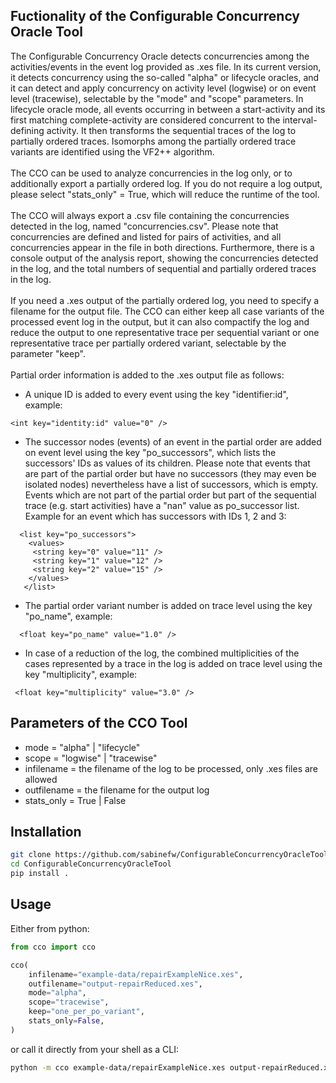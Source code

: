 ## Fuctionality of the Configurable Concurrency Oracle Tool

The Configurable Concurrency Oracle detects concurrencies among the activities/events in the event log provided as .xes file. In its current version, it detects concurrency using the so-called "alpha" or lifecycle oracles, and it can detect and apply concurrency on activity level (logwise) or on event level (tracewise), selectable by the "mode" and "scope" parameters. In lifecycle oracle mode, all events occurring in between a start-activity and its first matching complete-activity are considered concurrent to the interval-defining activity. It then transforms the sequential traces of the log to partially ordered traces. Isomorphs among the partially ordered trace variants are identified using the VF2++ algorithm.<br><br>
The CCO can be used to analyze concurrencies in the log only, or to additionally export a partially ordered log. If you do not require a log output, please select "stats_only" = True, which will reduce the runtime of the tool.<br><br>
The CCO will always export a .csv file containing the concurrencies detected in the log, named "concurrencies.csv". Please note that concurrencies are defined and listed for pairs of activities, and all concurrencies appear in the file in both directions. Furthermore, there is a console output of the analysis report, showing the concurrencies detected in the log, and the total numbers of sequential and partially ordered traces in the log.<br><br>
If you need a .xes output of the partially ordered log, you need to specify a filename for the output file. The CCO can either keep all case variants of the processed event log in the output, but it can also compactify the log and reduce the output to one representative trace per sequential variant or one representative trace per partially ordered variant, selectable by the parameter "keep".<br><br>
Partial order information is added to the .xes output file as follows:

- A unique ID is added to every event using the key "identifier:id", example:

```
<int key="identity:id" value="0" />
```

- The successor nodes (events) of an event in the partial order are added on event level using the key "po_successors", which lists the successors' IDs as values of its children. Please note that events that are part of the partial order but have no successors (they may even be isolated nodes) nevertheless have a list of successors, which is empty. Events which are not part of the partial order but part of the sequential trace (e.g. start activities) have a "nan" value as po_successor list. Example for an event which has successors with IDs 1, 2 and 3:

```
  <list key="po_successors">
    <values>
     <string key="0" value="11" />
     <string key="1" value="12" />
     <string key="2" value="15" />
    </values>
   </list>
```

- The partial order variant number is added on trace level using the key "po_name", example:

```
  <float key="po_name" value="1.0" />
```

- In case of a reduction of the log, the combined multiplicities of the cases represented by a trace in the log is added on trace level using the key "multiplicity", example:

```
 <float key="multiplicity" value="3.0" />
```

## Parameters of the CCO Tool

- mode = "alpha" | "lifecycle"<br>
- scope = "logwise" | "tracewise"<br>
- infilename = the filename of the log to be processed, only .xes files are allowed<br>
- outfilename = the filename for the output log<br>
- stats_only = True | False<br>

## Installation

```bash
git clone https://github.com/sabinefw/ConfigurableConcurrencyOracleTool.git
cd ConfigurableConcurrencyOracleTool
pip install .
```

## Usage

Either from python:

```python
from cco import cco

cco(
    infilename="example-data/repairExampleNice.xes",
    outfilename="output-repairReduced.xes",
    mode="alpha",
    scope="tracewise",
    keep="one_per_po_variant",
    stats_only=False,
)
```

or call it directly from your shell as a CLI:

```bash
python -m cco example-data/repairExampleNice.xes output-repairReduced.xes
```

